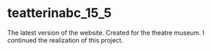 # teatterinabc_15_5
The latest version of the website.
Created for the theatre museum. I continued the realization of this project.
